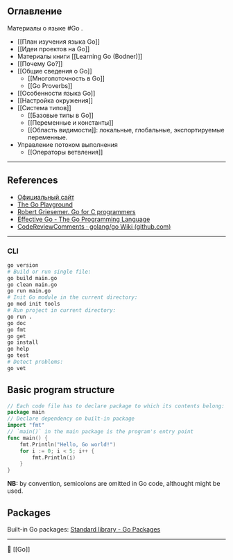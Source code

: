 ## Оглавление

Материалы о языке #Go .

- [[План изучения языка Go]]
- [[Идеи проектов на Go]]
- Материалы книги [[Learning Go (Bodner)]]
- [[Почему Go?]]
- [[Общие сведения о Go]]
	- [[Многопоточность в Go]]
	- [[Go Proverbs]]
- [[Особенности языка Go]]
- [[Настройка окружения]]
- [[Система типов]]
	- [[Базовые типы в Go]]
	- [[Переменные и константы]]
	- [[Область видимости]]: локальные, глобальные, экспортируемые переменные.
- Управление потоком выполнения
	- [[Операторы ветвления]]

----
## References

- [Официальный сайт](https://go.dev/)
- [The Go Playground](https://go.dev/play/)
- [Robert Griesemer. Go for C programmers](https://talks.golang.org/2012/goforc.slide#1)
- [Effective Go - The Go Programming Language](https://go.dev/doc/effective_go)
- [CodeReviewComments · golang/go Wiki (github.com)](https://github.com/golang/go/wiki/CodeReviewComments)

----
### CLI
```Bash
go version
# Build or run single file:
go build main.go
go clean main.go
go run main.go
# Init Go module in the current directory:
go mod init tools
# Run project in current directory:
go run .
go doc
go fmt
go get
go install
go help
go test
# Detect problems:
go vet
```
## Basic program structure

```Go
// Each code file has to declare package to which its contents belong:
package main
// Declare dependency on built-in package
import "fmt"
// `main()` in the main package is the program's entry point
func main() {
	fmt.Println("Hello, Go world!")
	for i := 0; i < 5; i++ {
		fmt.Println(i)
	}
}
```
**NB:** by convention, semicolons are omitted in Go code, althought might be used.
## Packages
Built-in Go packages: [Standard library - Go Packages](https://pkg.go.dev/std)

----
📂 [[Go]]
